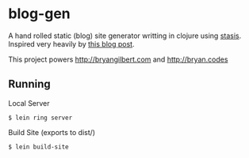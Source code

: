 blog-gen
========

A hand rolled static (blog) site generator writting in clojure using [stasis](https://github.com/magnars/stasis). Inspired very heavily by [this blog post](http://cjohansen.no/building-static-sites-in-clojure-with-stasis).

This project powers http://bryangilbert.com and http://bryan.codes

Running
-------

Local Server

    $ lein ring server

Build Site (exports to dist/)

    $ lein build-site